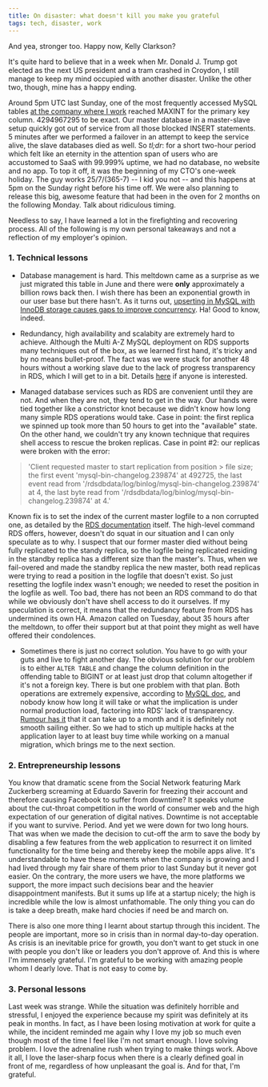 ```yaml
---
title: On disaster: what doesn't kill you make you grateful
tags: tech, disaster, work
---
```


And yea, stronger too. Happy now, Kelly Clarkson?

It's quite hard to believe that in a week when Mr. Donald J. Trump got elected as the next US president and a tram crashed in Croydon, I still manage to keep my mind occupied with another disaster. Unlike the other two, though, mine has a happy ending. 

Around 5pm UTC last Sunday, one of the most frequently accessed MySQL tables [at the company where I work](https://www.memrise.com) reached MAXINT for the primary key column. 4294967295 to be exact. Our master database in a master-slave setup quickly got out of service from all those blocked INSERT statements. 5 minutes after we performed a failover in an attempt to keep the service alive, the slave databases died as well. So *tl;dr*: for a short two-hour period which felt like an eternity in the attention span of users who are accustomed to SaaS with 99.999% uptime, we had no database, no website and no app. To top it off, it was the beginning of my CTO's one-week holiday. The guy works 25/7/(365-7) -- I kid you not -- and this happens at 5pm on the Sunday right before his time off. We were also planning to release this big, awesome feature that had been in the oven for 2 months on the following Monday. Talk about ridiculous timing.

Needless to say, I have learned a lot in the firefighting and recovering process. All of the following is my own personal takeaways and not a reflection of my employer's opinion.

### 1. Technical lessons

- Database management is hard. This meltdown came as a surprise as we just migrated this table in June and there were **only** approximately a billion rows back then. I wish there has been an exponential growth in our user base but there hasn't. As it turns out, [upserting in MySQL with InnoDB storage causes gaps to improve concurrency](http://stackoverflow.com/questions/3679611/mysql-upsert-and-auto-increment-causes-gaps). Ha! Good to know, indeed.

- Redundancy, high availability and scalabity are extremely hard to achieve. Although the Multi A-Z MySQL deployment on RDS supports many techniques out of the box, as we learned first hand, it's tricky and by no means bullet-proof. The fact was we were stuck for another 48 hours without a working slave due to the lack of progress transparency in RDS, which I will get to in a bit. Details [here](https://forums.aws.amazon.com/thread.jspa?threadID=242708&tstart=0) if anyone is interested.

- Managed database services such as RDS are convenient until they are not. And when they are not, they tend to get in the way. Our hands were tied together like a constrictor knot because we didn't know how long many simple RDS operations would take. Case in point: the first replica we spinned up took more than 50 hours to get into the "available" state. On the other hand, we couldn't try any known technique that requires shell access to rescue the broken replicas. Case in point #2: our replicas were broken with the error:

> 'Client requested master to start replication from position > file size; the first event 'mysql-bin-changelog.239874' at 492725, the last event read from '/rdsdbdata/log/binlog/mysql-bin-changelog.239874' at 4, the last byte read from '/rdsdbdata/log/binlog/mysql-bin-changelog.239874' at 4.'

Known fix is to set the index of the current master logfile to a non corrupted one, as detailed by the [RDS documentation](http://docs.aws.amazon.com/AmazonRDS/latest/UserGuide/mysql_rds_next_master_log.html) itself. The high-level command RDS offers, however, doesn't do squat in our situation and I can only speculate as to why. I suspect that our former master died without being fully replicated to the standy replica, so the logfile being replicated residing in the standby replica has a different size than the master's. Thus, when we fail-overed and made the standby replica the new master, both read replicas were trying to read a position in the logfile that doesn't exist. So just resetting the logfile index wasn't enough; we needed to reset the position in the logfile as well. Too bad, there has not been an RDS command to do that while we obviously don't have shell access to do it ourselves. If my speculation is correct, it means that the redundancy feature from RDS has undermined its own HA. Amazon called on Tuesday, about 35 hours after the meltdown, to offer their support but at that point they might as well have offered their condolences. 

- Sometimes there is just no correct solution. You have to go with your guts and live to fight another day. The obvious solution for our problem is to either `ALTER TABLE` and change the column definition in the offending table to BIGINT or at least just drop that column altogether if it's not a foreign key. There is but one problem with that plan. Both operations are extremely expensive, according to [MySQL doc](https://dev.mysql.com/doc/refman/5.6/en/innodb-create-index-overview.html), and nobody know how long it will take or what the implication is under normal production load, factoring into RDS' lack of transparency. [Rumour has it](http://dba.stackexchange.com/a/112834) that it can take up to a month and it is definitely not smooth sailing either. So we had to stich up multiple hacks at the application layer to at least buy time while working on a manual migration, which brings me to the next section.

### 2. Entrepreneurship lessons

You know that dramatic scene from the Social Network featuring Mark Zuckerberg screaming at Eduardo Saverin for freezing their account and therefore causing Facebook to suffer from downtime? It speaks volume about the cut-throat competition in the world of consumer web and the high expectation of our generation of digital natives. Downtime is not acceptable if you want to survive. Period. And yet we were down for two long hours. That was when we made the decision to cut-off the arm to save the body by disabling a few features from the web application to resurrect it on limited functionality for the time being and thereby keep the mobile apps alive. It's understandable to have these moments when the company is growing and I had lived through my fair share of them prior to last Sunday but it never got easier. On the contrary, the more users we have, the more platforms we support, the more impact such decisions bear and the heavier disappointment manifests. But it sums up life at a startup nicely; the high is incredible while the low is almost unfathomable. The only thing you can do is take a deep breath, make hard chocies if need be and march on. 

There is also one more thing I learnt about startup through this incident. The people are important, more so in crisis than in normal day-to-day operation. As crisis is an inevitable price for growth, you don't want to get stuck in one with people you don't like or leaders you don't approve of. And this is where I'm immensely grateful. I'm grateful to be working with amazing people whom I dearly love. That is not easy to come by.

### 3. Personal lessons

Last week was strange. While the situation was definitely horrible and stressful, I enjoyed the experience because my spirit was definitely at its peak in months. In fact, as I have been losing motivation at work for quite a while, the incident reminded me again why I love my job so much even though most of the time I feel like I'm not smart enough. I love solving problem. I love the adrenaline rush when trying to make things work. Above it all, I love the laser-sharp focus when there is a clearly defined goal in front of me, regardless of how unpleasant the goal is. And for that, I'm grateful.


